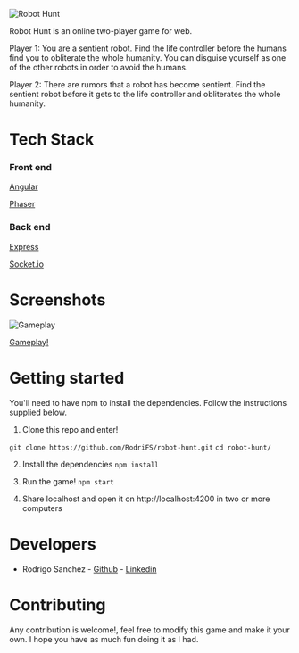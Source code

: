 ![Robot Hunt](https://i.imgur.com/NF0ymnF.png)

Robot Hunt is an online two-player game for web.

Player 1: You are a sentient robot. Find the life controller before the humans find you to obliterate the whole humanity. You can disguise yourself as one of the other robots in order to avoid the humans.

Player 2: There are rumors that a robot has become sentient. Find the sentient robot before it gets to the life controller  and obliterates the whole humanity.

# Tech Stack

### Front end
[Angular](https://angular.io/)

[Phaser](https://phaser.io/)

### Back end
[Express](https://expressjs.com/)

[Socket.io](https://socket.io/)

# Screenshots
![Gameplay](https://i.imgur.com/OYAdwwR.png)

[Gameplay!](https://player.vimeo.com/video/296414365)

# Getting started
You'll need to have npm to install the dependencies. Follow the instructions supplied below.

1. Clone this repo and enter!

`git clone https://github.com/RodriFS/robot-hunt.git`
`cd robot-hunt/`

2. Install the dependencies
`npm install`

3. Run the game!
`npm start`

4. Share localhost and open it on http://localhost:4200 in two or more computers

# Developers

- Rodrigo Sanchez - [Github](https://github.com/RodriFS/) - [Linkedin](https://www.linkedin.com/in/rodrigo-f-sanchez/)

# Contributing

Any contribution is welcome!, feel free to modify this game and make it your own. I hope you have as much fun doing it as I had.

